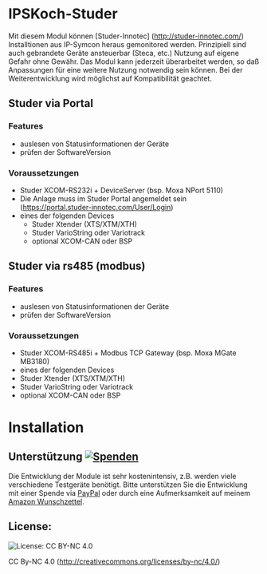 # IPSKoch-Studer
Mit diesem Modul können [Studer-Innotec] (http://studer-innotec.com/) Installtionen aus IP-Symcon heraus gemonitored werden. Prinzipiell sind auch gebrandete Geräte ansteuerbar (Steca, etc.)
Nutzung auf eigene Gefahr ohne Gewähr. Das Modul kann jederzeit überarbeitet werden, so daß Anpassungen für eine weitere Nutzung notwendig sein können. Bei der Weiterentwicklung wird möglichst auf Kompatibilität geachtet.

## Studer via Portal
### Features
 * auslesen von Statusinformationen der Geräte
 * prüfen der SoftwareVersion
 
### Voraussetzungen
  * Studer XCOM-RS232i + DeviceServer (bsp. Moxa NPort 5110)
  * Die Anlage muss im Studer Portal angemeldet sein (https://portal.studer-innotec.com/User/Login)
* eines der folgenden Devices
  * Studer Xtender (XTS/XTM/XTH)
  * Studer VarioString oder Variotrack
  * optional XCOM-CAN oder BSP

## Studer via rs485 (modbus)
### Features
 * auslesen von Statusinformationen der Geräte
 * prüfen der SoftwareVersion

### Voraussetzungen
  * Studer XCOM-RS485i + Modbus TCP Gateway (bsp. Moxa MGate MB3180)
 * eines der folgenden Devices
  * Studer Xtender (XTS/XTM/XTH)
  * Studer VarioString oder Variotrack
  * optional XCOM-CAN oder BSP

# Installation

## Unterstützung [![Spenden](https://img.shields.io/badge/donate-PayPal-green.svg)](https://www.paypal.com/paypalme/eisenkoch)
Die Entwicklung der Module ist sehr kostenintensiv, z.B. werden viele verschiedene Testgeräte benötigt. Bitte unterstützen Sie die Entwicklung mit einer Spende via [PayPal](https://www.paypal.com/paypalme/eisenkoch) oder durch eine Aufmerksamkeit auf meinem [Amazon Wunschzettel](https://www.amazon.de/hz/wishlist/ls/2XXR17YLMP93U?ref_=wl_share).

## License:
![License: CC BY-NC 4.0](https://img.shields.io/badge/License-CC%20BY--NC%204.0-lightgrey.svg)

CC By-NC 4.0 (http://creativecommons.org/licenses/by-nc/4.0/)